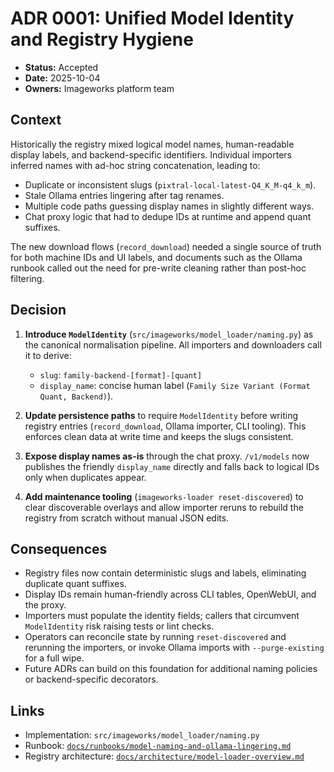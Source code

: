 # ADR 0001: Unified Model Identity and Registry Hygiene

- **Status:** Accepted
- **Date:** 2025-10-04
- **Owners:** Imageworks platform team

## Context

Historically the registry mixed logical model names, human-readable display
labels, and backend-specific identifiers. Individual importers inferred names
with ad-hoc string concatenation, leading to:

- Duplicate or inconsistent slugs (`pixtral-local-latest-Q4_K_M-q4_k_m`).
- Stale Ollama entries lingering after tag renames.
- Multiple code paths guessing display names in slightly different ways.
- Chat proxy logic that had to dedupe IDs at runtime and append quant suffixes.

The new download flows (`record_download`) needed a single source of truth for
both machine IDs and UI labels, and documents such as the Ollama runbook called
out the need for pre-write cleaning rather than post-hoc filtering.

## Decision

1. **Introduce `ModelIdentity`** (`src/imageworks/model_loader/naming.py`) as the
   canonical normalisation pipeline. All importers and downloaders call it to
   derive:
   - `slug`: `family-backend-[format]-[quant]`
   - `display_name`: concise human label (`Family Size Variant (Format Quant, Backend)`).

2. **Update persistence paths** to require `ModelIdentity` before writing
   registry entries (`record_download`, Ollama importer, CLI tooling). This
   enforces clean data at write time and keeps the slugs consistent.

3. **Expose display names as-is** through the chat proxy. `/v1/models` now
   publishes the friendly `display_name` directly and falls back to logical IDs
   only when duplicates appear.

4. **Add maintenance tooling** (`imageworks-loader reset-discovered`) to clear
   discoverable overlays and allow importer reruns to rebuild the registry from
   scratch without manual JSON edits.

## Consequences

- Registry files now contain deterministic slugs and labels, eliminating
  duplicate quant suffixes.
- Display IDs remain human-friendly across CLI tables, OpenWebUI, and the proxy.
- Importers must populate the identity fields; callers that circumvent
  `ModelIdentity` risk raising tests or lint checks.
- Operators can reconcile state by running `reset-discovered` and rerunning the
  importers, or invoke Ollama imports with `--purge-existing` for a full wipe.
- Future ADRs can build on this foundation for additional naming policies or
  backend-specific decorators.

## Links

- Implementation: `src/imageworks/model_loader/naming.py`
- Runbook: [`docs/runbooks/model-naming-and-ollama-lingering.md`](../runbooks/model-naming-and-ollama-lingering.md)
- Registry architecture: [`docs/architecture/model-loader-overview.md`](../architecture/model-loader-overview.md)
